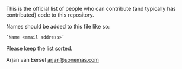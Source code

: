 This is the official list of people who can contribute (and typically has contributed) code to this repository.

Names should be added to this file like so:

    `Name <email address>`

Please keep the list sorted.

Arjan van Eersel <arjan@sonemas.com>